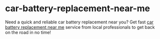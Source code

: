 # car-battery-replacement-near-me
Need a quick and reliable car battery replacement near you? Get fast [car battery replacement near me](https://battstorm.ae/) service from local professionals to get back on the road in no time!
